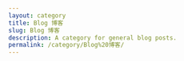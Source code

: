 ```yaml
---
layout: category
title: Blog 博客
slug: Blog 博客
description: A category for general blog posts.
permalink: /category/Blog%20博客/
---
```


